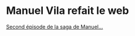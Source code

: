 # Manuel Vila refait le web

[Second épisode de la saga de Manuel…](http://frenchblog.kindalab.com/2008/09/02/refaire-le-web-deuxieme-episode/)